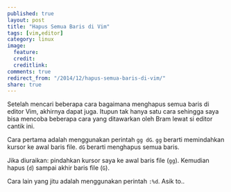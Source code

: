 ```yaml
---
published: true
layout: post
title: "Hapus Semua Baris di Vim"
tags: [vim,editor]
category: linux
image:
  feature: 
  credit: 
  creditlink: 
comments: true
redirect_from: "/2014/12/hapus-semua-baris-di-vim/"
share: true
---
```


Setelah mencari beberapa cara bagaimana menghapus semua baris di editor Vim, akhirnya dapat juga. Itupun tak hanya satu cara sehingga saya bisa mencoba beberapa cara yang ditawarkan oleh Bram lewat si editor cantik ini.

Cara pertama adalah menggunakan perintah `gg dG`. `gg` berarti memindahkan kursor ke awal baris file. `dG` berarti menghapus semua baris.

Jika diuraikan: pindahkan kursor saya ke awal baris file (`gg`). Kemudian hapus (`d`) sampai akhir baris file (`G`).

Cara lain yang jitu adalah menggunakan perintah `:%d`. Asik to..
